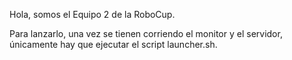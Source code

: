 Hola, somos el Equipo 2 de la RoboCup.

Para lanzarlo, una vez se tienen corriendo el monitor y el servidor, únicamente hay que ejecutar el script launcher.sh.
